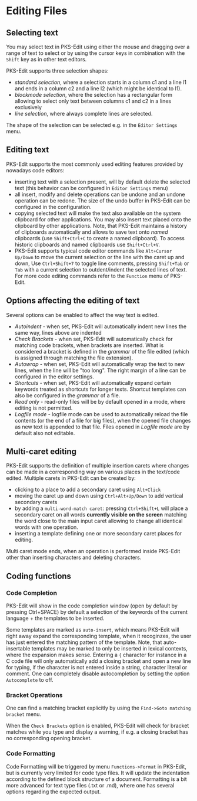 # Editing Files

## Selecting text

You may select text in PKS-Edit using either the mouse and dragging over a range of text to select 
or by using the cursor keys in combination with the `Shift` key as in other text editors.

PKS-Edit supports three selection shapes:

- *standard selection*, where a selection starts in a column c1 and a line l1 and ends in a column
 c2 and a line l2 (which might be identical to l1).
- *blockmode selection*, where the selection has a rectangular form allowing to select only text
between columns c1 and c2 in a lines exclusively
- *line selection*, where always complete lines are selected.

The shape of the selection can be selected e.g. in the `Editor Settings` menu.

## Editing text

PKS-Edit supports the most commonly used editing features provided by nowadays code editors:

- inserting text with a selection present, will by default delete the selected text (this behavior 
can be configured in `Editor Settings` menu)
- all insert, modify and delete operations can be undone and an undone operation can be redone. The
size of the undo buffer in PKS-Edit can be configured in the configuration.
- copying selected text will make the text also available on the system clipboard for other applications.
You may also insert text placed onto the clipboard by other applications. Note, that PKS-Edit maintains a 
history of clipboards automatically and allows to save text onto _named_ clipboards (use `Shift+Ctrl+C` to
create a named clipboard). To access historic clipboards and named clipboards use `Shift+Ctrl+V`.
- PKS-Edit supports typical code editor commands like `Alt+Cursor Up/Down` to move the current selection or
the line with the caret up and down, Use `Ctrl+Shift+7` to toggle line comments, pressing `Shift+Tab` or `Tab`
with a current selection to outdent/indent the selected lines of text. For more code editing commands refer
to the `Function` menu of PKS-Edit.

## Options affecting the editing of text

Several options can be enabled to affect the way text is edited.

- _Autoindent_ - when set, PKS-Edit will automatically indent new lines the same way, lines above are indented
- _Check Brackets_ - when set, PKS-Edit will automatically check for matching code brackets, when brackets are inserted.
What is considered a bracket is defined in the _grammar_ of the file edited (which is assigned through matching the file extension).
- _Autowrap_ - when set, PKS-Edit will automatically wrap the text to new lines, when the line will be "too long". The right margin
of a line can be configured in the editor settings.
- _Shortcuts_ - when set, PKS-Edit will automatically expand certain keywords treated as shortcuts for longer texts. Shortcut
templates can also be configured in the _grammar_ of a file.
- _Read only_ - read-only files will be by default opened in a mode, where editing is not permitted.
- _Logfile mode_ - logfile mode can be used to automatically reload the file contents (or the end of a file for big files), when the
opened file changes as new text is appended to that file. Files opened in _Logfile mode_ are by default also not editable.

## Multi-caret editing

PKS-Edit supports the definition of multiple insertion carets where changes can be made in a corresponding
way on various places in the text/code edited. Multiple carets in PKS-Edit can be created by:

- clicking to a place to add a secondary caret using `Alt+Click`
- moving the caret up and down using `Ctrl+Alt+Up/Down` to add vertical secondary carets
- by adding a `multi-word-match caret`: pressing `Ctrl+Shift+L` will place a secondary caret on all words **currently visible on the screen** matching the word close to the main input caret allowing to change all identical words
with one operation.
- inserting a template defining one or more secondary caret places for editing.

Multi caret mode ends, when an operation is performed inside PKS-Edit other than inserting characters and deleting characters.

## Coding functions

### Code Completion

PKS-Edit will show in the code completion window (open by default by pressing Ctrl+SPACE) by default a selection of the keywords
of the current language + the templates to be inserted.

Some templates are marked as `auto-insert`, which means PKS-Edit will right away expand the corresponding template, when it recoginzes,
the user has just entered the matching pattern of the template. Note, that auto-insertable templates may be marked to only be inserted
in lexical contexts, where the expansion makes sense. Entering a `{` character for instance in a C code file will only automatically
add a closing bracket and open a new line for typing, if the character is not entered inside a string, character literal or comment.
One can completely disable autocompletion by setting the option `Autocomplete` to off.

### Bracket Operations

One can find a matching bracket explicitly by using the `Find->Goto matching bracket` menu. 

When the `Check Brackets` option is enabled, PKS-Edit will check for bracket matches while you type and display a warning,
if e.g. a closing bracket has no corresponding opening bracket.

### Code Formatting

Code Formatting will be triggered by menu `Functions->Format` in PKS-Edit, but is currently very limited for code type files. 
It will update the indentation according to the defined block structure of a document. Formatting is a bit more advanced for text
type files (.txt or .md), where one has several options regarding the expected output.
